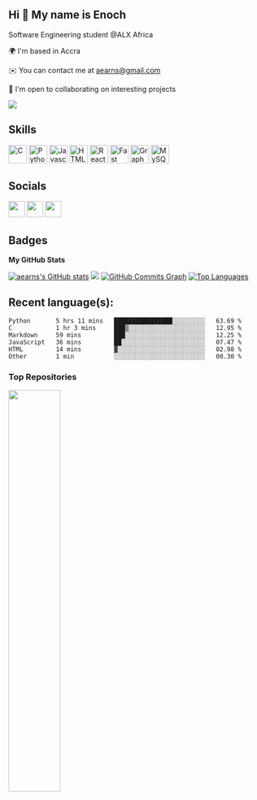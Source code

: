 ## Hi 👋 My name is Enoch  
Software Engineering student @ALX Africa

🌍 I'm based in Accra

✉️ You can contact me at [aearns@gmail.com](mailto:aearns@gmail.com)

🤝 I'm open to collaborating on interesting projects

<a href="https://www.github.com/aearns" target="_blank" rel="noreferrer"><img src="https://img.shields.io/github/followers/aearns?logo=github&style=for-the-badge&color=0891b2&labelColor=1c1917" /></a>

## Skills

<p align="left"> <a href="https://docs.microsoft.com/en-us/cpp/?view=msvc-170" target="_blank" rel="noreferrer"><img src="https://raw.githubusercontent.com/danielcranney/readme-generator/main/public/icons/skills/c-colored.svg" width="36" height="36" alt="C" /></a> <a href="https://www.python.org/" target="_blank" rel="noreferrer"><img src="https://raw.githubusercontent.com/danielcranney/readme-generator/main/public/icons/skills/python-colored.svg" width="36" height="36" alt="Python" /></a> <a href="https://developer.mozilla.org/en-US/docs/Web/JavaScript" target="_blank" rel="noreferrer"><img src="https://raw.githubusercontent.com/danielcranney/readme-generator/main/public/icons/skills/javascript-colored.svg" width="36" height="36" alt="Javascript" /></a> <a href="https://developer.mozilla.org/en-US/docs/Glossary/HTML5" target="_blank" rel="noreferrer"><img src="https://raw.githubusercontent.com/danielcranney/readme-generator/main/public/icons/skills/html5-colored.svg" width="36" height="36" alt="HTML5" /></a> <a href="https://reactjs.org/" target="_blank" rel="noreferrer"><img src="https://raw.githubusercontent.com/danielcranney/readme-generator/main/public/icons/skills/react-colored.svg" width="36" height="36" alt="React" /></a> <a href="https://fastapi.tiangolo.com/" target="_blank" rel="noreferrer"><img src="https://raw.githubusercontent.com/danielcranney/readme-generator/main/public/icons/skills/fastapi-colored.svg" width="36" height="36" alt="Fast API" /></a> <a href="https://graphql.org/" target="_blank" rel="noreferrer"><img src="https://raw.githubusercontent.com/danielcranney/readme-generator/main/public/icons/skills/graphql-colored.svg" width="36" height="36" alt="GraphQL" /></a> <a href="https://www.mysql.com/" target="_blank" rel="noreferrer"><img src="https://raw.githubusercontent.com/danielcranney/readme-generator/main/public/icons/skills/mysql-colored.svg" width="36" height="36" alt="MySQL" /></a> </p> 

## Socials  
<p align="left"> <a href="https://www.github.com/aearns" target="_blank" rel="noreferrer"><img src="https://raw.githubusercontent.com/danielcranney/readme-generator/main/public/icons/socials/github-dark.svg" width="32" height="32" /></a> <a href="https://www.linkedin.com/in/seamenu" target="_blank" rel="noreferrer"><img src="https://raw.githubusercontent.com/danielcranney/readme-generator/main/public/icons/socials/linkedin.svg" width="32" height="32" /></a> <a href="https://www.twitter.com/bblacksages" target="_blank" rel="noreferrer"><img src="https://raw.githubusercontent.com/danielcranney/readme-generator/main/public/icons/socials/twitter.svg" width="32" height="32" /></a></p>

## Badges

<b>My GitHub Stats</b>

<a href="http://www.github.com/aearns"><img src="https://github-readme-stats.vercel.app/api?username=aearns&show_icons=true&hide=&count_private=true&title_color=0891b2&text_color=ffffff&icon_color=0891b2&bg_color=1c1917&hide_border=true&show_icons=true" alt="aearns's GitHub stats" /></a>
<a href="http://www.github.com/aearns"><img src="https://github-readme-streak-stats.herokuapp.com/?user=aearns&stroke=ffffff&background=1c1917&ring=0891b2&fire=0891b2&currStreakNum=ffffff&currStreakLabel=0891b2&sideNums=ffffff&sideLabels=ffffff&dates=ffffff&hide_border=true" /></a>
<a href="http://www.github.com/aearns"><img src="https://activity-graph.herokuapp.com/graph?username=aearns&bg_color=1c1917&color=ffffff&line=0891b2&point=ffffff&area_color=1c1917&area=true&hide_border=true&custom_title=GitHub%20Commits%20Graph" alt="GitHub Commits Graph" /></a>
<a href="https://github.com/aearns" align="left"><img src="https://github-readme-stats.vercel.app/api/top-langs/?username=aearns&langs_count=10&title_color=0891b2&text_color=ffffff&icon_color=0891b2&bg_color=1c1917&hide_border=true&locale=en&custom_title=Top%20%Languages" alt="Top Languages" /></a>

## Recent language(s):
<!--START_SECTION:waka-->

```text
Python       5 hrs 11 mins   ████████████████░░░░░░░░░   63.69 %
C            1 hr 3 mins     ███▒░░░░░░░░░░░░░░░░░░░░░   12.95 %
Markdown     59 mins         ███░░░░░░░░░░░░░░░░░░░░░░   12.25 %
JavaScript   36 mins         ██░░░░░░░░░░░░░░░░░░░░░░░   07.47 %
HTML         14 mins         ▓░░░░░░░░░░░░░░░░░░░░░░░░   02.98 %
Other        1 min           ░░░░░░░░░░░░░░░░░░░░░░░░░   00.30 %
```

<!--END_SECTION:waka-->

### Top Repositories

<div width="100%" align="center"><a href="https://github.com/aearns/ALX-low_level_programming" align="left"><img align="left" width="45%" src="https://github-readme-stats.vercel.app/api/pin/?username=aearns&repo=ALX-low_level_programming&title_color=0891b2&text_color=ffffff&icon_color=0891b2&bg_color=1c1917&hide_border=true&locale=en" /></a></div><br /><br /><br /><br /><br /><br /><br />
